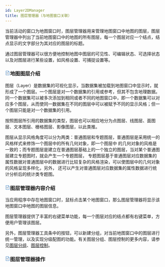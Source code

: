 ```yaml
---
id: Layer2DManager
title: 图层管理器（与地图窗口关联）
---
```

当前活动的窗口为地图窗口时，图层管理器用来管理地图窗口中地图的图层，图层管理器中列出了当前地图窗口中的地图的所有图层，每一个图层对应一个结点，结点显示的文字部分为其对应的图层的标题。

通过图层管理器可以很方便地控制地图中图层的可见性、可编辑状态、可选择状态以及对图层进行某些设置，如风格设置、可捕捉设置等。

### ![](img/read.gif)地图图层介绍

图层（Layer）是数据集的可视化显示，当数据集被加载到地图窗口中显示时，就形成了一个图层。一个图层是对一个数据集的引用或参考，但其不包含地理数据。同一个数据集可以被多次添加到相同或者不同的地图窗口中，即一个数据集可以对应多个图层，从而使同一数据集在不同的图层中可以被赋予不同的显示风格；但一个图层只能是对一个数据集的引用。

按照图层所引用的数据集的类型，图层也可以相应地分为点图层、线图层、面图层、文本图层、栅格图层、影像图层，以此类推。

图层从显示风格角度可以分为两类：普通图层和专题图层，普通图层是采用统一的风格样式来修饰一个图层中的所有几何对象，即一个图层中
的几何对象的风格是一致的；而专题图层是建立在普通图层基础上的一个独立的图层，当对某个普通图层建立专题图时，就会产生一个专题图层，
专题图层基于普通图层对应数据集的属性数据对普通图层中的数据进行比较复杂的风格渲染，可以使图层中的几何对象的风格呈现多样化，另外，
还可以产生对普通图层对应数据集的属性数据进行统计分析后的统计类专题图。

### ![](img/read.gif)图层管理器内容介绍

当应用程序中存在地图窗口时，鼠标点击某个地图窗口，那么图层管理器将显示该地图窗口中地图的图层信息。

图层管理器提供了丰富的右键菜单功能，每一个图层对应的结点都有右键菜单，方便用户管理该图层。

另外，图层管理器工具条中的按钮，可以新建分组，对当前地图窗口中的图层进行统一管理，以及实现分级配图的功能。有关图层分组、图层控制的更多内容，请参见[图层分组](../Visualization/LayerManagement/LayerGroup.htm)、[图层控制](../Visualization/LayerManagement/LayerControl.htm)。

### ![](img/read.gif)图层管理器操作


